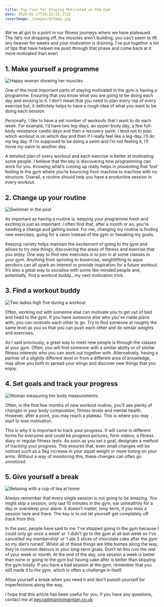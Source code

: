 ```yaml
---
title: Top Tips for Staying Motivated in the Gym
date: 2020-02-27T14:23:25.172Z
coverImage: /images/bitmap.jpg
---
```


We’ve all got to a point in our fitness journeys where we have plateaued. The fat’s not dropping off, the muscles aren’t building, you can’t seem to lift any heavier for weeks and your motivation is draining. I’ve put together a list of tips that have helped me push through that phase and come back at it more motivated than ever!

## 1. Make yourself a programme

![Happy woman showing her muscles ](https://miro.medium.com/max/1024/0*jS9W1E1DwkoGXM9_.jpg)

One of the most important parts of staying motivated in the gym is having a programme. Ensuring that you know what you are going to be doing each day and sticking to it. I don’t mean that you need to plan every rep of every exercise but, it definitely helps to have a rough idea of what you want to be doing each session.

Personally, I like to have a set number of workouts that I want to do each week. For example, I’d have two leg-days, an upper-body day, a few full-body resistance cardio days and then a recovery swim. I tend not to plan which workout is on which day and then if I really feel like a leg-day, I’ll do my leg day. If I’m supposed to be doing a swim and I’m not feeling it, I’ll move my swim to another day.

A detailed plan of every workout and each exercise is better at motivating some people. I believe that the key is discovering how programming can work for you. Knowing what’s coming up really helps in preventing that ‘lost’ feeling in the gym where you’re bouncing from machine to machine with no structure. Overall, a routine should help you have a productive session in every workout.

## 2. Change up your routine

![Swimmer in the pool](https://miro.medium.com/max/1600/0*le9ZXZpFxEpOx7Mb.jpg)

As important as having a routine is, keeping your programme fresh and exciting is just as important. I often find that, after a month or so, you’re needing a change and getting bored. For me, changing my routine is finding new exercises, going for a swim instead of the gym or tweaking my goals.

Keeping variety helps maintain the excitement of going to the gym and allows to try new things, discovering the areas of fitness and exercise that you enjoy. One way to find new exercises is to join in at some classes in your gym. Anything from spinning to boxercise, weightlifting to aqua aerobics can all spark an interest or provide inspiration for a future workout. It’s also a great way to socialise with some like-minded people and, potentially, find a workout buddy…my next motivation trick.

## 3. Find a workout buddy

![Two ladies high five during a workout](https://miro.medium.com/max/770/0*S7SWaHvot8rGqZpJ.jpg)

Often, working out with someone else can motivate you to get out of bed and head to the gym. If you have someone else who you’ve made plans with, you can motivate each other to go. Try to find someone at roughly the same level as you so that you can push each other and do similar weights and exercises.

As I said previously, a great way to meet new people is through the classes at your gym. Often, you will find someone with a similar ability or of similar fitness interests who you can work out together with. Alternatively, having a partner of a slightly different level or from a different area of knowledge, may allow you both to spread your wings and discover new things that you enjoy.

## 4. Set goals and track your progress

![Woman measuring her body measurements](https://miro.medium.com/max/1600/0*ongKof87IxtYXs5S.jpg)

Often, in the first few months of new workout routine, you’ll see plenty of changes in your body composition, fitness levels and mental health. However, after a point, you may reach a plateau. This is where you may start to lose motivation.

This is why it is important to track your progress. It will come in different forms for everyone and could be progress pictures, form videos, a fitness diary or regular fitness tests. As soon as you set a goal, designate a method of tracking your progress. This ensures that, even small changes will be noticed such as a 5kg increase in your squat weight or more toning on your arms. Without a way of monitoring this, these changes can often go unnoticed.

## 5. Give yourself a break

![Relaxing with a cup of tea at home](https://miro.medium.com/max/1600/0*-mcncNXTxBBoC9o8.jpg)

Always remember that every single session is not going to be amazing. You might skip a session, only last 10 minutes in the gym, eat unhealthily for a day or oversleep your alarm. It doesn’t matter, long-term, if you miss a session here and there. The key is to not let yourself get completely off track from this.

In the past, people have said to me ‘I’ve stopped going to the gym because I could only go once a week’ or ‘I didn’t go to the gym at all last week so I’ve cancelled my membership’ or ‘I ate 3 slices of chocolate cake after the gym so my diet’s ruined’. Whilst all of these things are little bumps along the way, they’re common detours in your long-term goals. Don’t let this ruin the rest of your week or month. At the end of the day, one session a week is better than none or going to the gym but having cake after is better than skipping the gym totally. If you have a bad session at the gym, remember that you still made it to the gym, which is often a challenge in itself.

Allow yourself a break when you need it and don’t punish yourself for imperfections along the way.

I hope that this article has been useful for you, if you have any questions, contact me at becca@traintomaintain.co.uk
